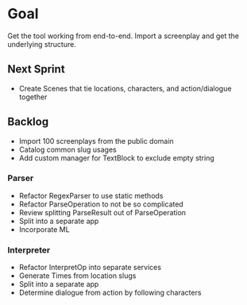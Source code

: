 # Goal
Get the tool working from end-to-end. Import a screenplay and get the underlying structure.

## Next Sprint
* Create Scenes that tie locations, characters, and action/dialogue together

## Backlog
* Import 100 screenplays from the public domain
* Catalog common slug usages
* Add custom manager for TextBlock to exclude empty string

### Parser
* Refactor RegexParser to use static methods
* Refactor ParseOperation to not be so complicated
* Review splitting ParseResult out of ParseOperation
* Split into a separate app
* Incorporate ML

### Interpreter
* Refactor InterpretOp into separate services
* Generate Times from location slugs
* Split into a separate app
* Determine dialogue from action by following characters
